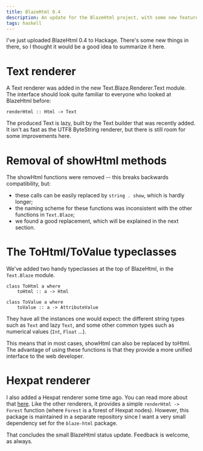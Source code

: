 ```yaml
---
title: BlazeHtml 0.4
description: An update for the BlazeHtml project, with some new features
tags: haskell
---
```


I've just uploaded BlazeHtml 0.4 to Hackage. There's some new things in there,
so I thought it would be a good idea to summarize it here.

# Text renderer

A Text renderer was added in the new Text.Blaze.Renderer.Text module. The
interface should look quite familiar to everyone who looked at BlazeHtml before:

~~~~~{.haskell}
renderHtml :: Html -> Text
~~~~~

The produced Text is lazy, built by the Text builder that was recently added. It
isn't as fast as the UTF8 ByteString renderer, but there is still room for some
improvements here.

# Removal of showHtml methods

The showHtml functions were removed -- this breaks backwards compatibility, but:

- these calls can be easily replaced by `string . show`, which is hardly longer;
- the naming scheme for these functions was inconsistent with the other
  functions in `Text.Blaze`;
- we found a good replacement, which will be explained in the next section.

# The ToHtml/ToValue typeclasses

We've added two handy typeclasses at the top of BlazeHtml, in the `Text.Blaze`
module.

~~~~~{.haskell}
class ToHtml a where
    toHtml :: a -> Html
~~~~~

~~~~~{.haskell}
class ToValue a where
    toValue :: a -> AttributeValue
~~~~~

They have all the instances one would expect: the different string types such as
`Text` and lazy `Text`, and some other common types such as numerical values
(`Int`, `Float` ...).

This means that in most cases, showHtml can also be replaced by toHtml. The
advantage of using these functions is that they provide a more unified interface
to the web developer.

# Hexpat renderer

I also added a Hexpat renderer some time ago. You can read more about that
[here]. Like the other renderers, it provides a simple `renderHtml -> Forest`
function (where `Forest` is a forest of Hexpat nodes). However, this package is
maintained in a separate repository since I want a very small dependency set for
the `blaze-html` package.

[here]: http://softwaresimply.blogspot.com/2010/12/heist-gets-blaze-syntax.html

That concludes the small BlazeHtml status update. Feedback is welcome, as
always.
